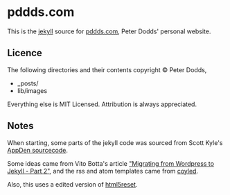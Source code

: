 pddds.com
=========

This is the [jekyll][] source for [pddds.com][], Peter Dodds' personal website.

Licence
-------

The following directories and their contents copyright &copy; Peter Dodds,

* \_posts/
* lib/images

Everything else is MIT Licensed. Attribution is always appreciated.

Notes
-----

When starting, some parts of the jekyll code was sourced from Scott Kyle's [AppDen sourcecode][appden].

Some ideas came from Vito Botta's article ["Migrating from Wordpress to Jekyll - Part 2"][vitobotta], and the rss and atom templates came from [coyled][].

Also, this uses a edited version of [html5reset][].

[jekyll]: http://jekyllrb.com
[pddds.com]: http://pddds.com
[appden]: http://github.com/appden/appden.github.com
[vitobotta]: http://vitobotta.com/how-to-migrate-from-wordpress-to-jekyll/ "Migrating from Wordpress to Jekyll - Part 2: **Everything** you need to know about Jekyll"
[coyled]: http://coyled.com/2010/07/05/jekyll-templates-for-atom-rss/ "coyled.com > Jekyll Templates for Atom, RSS"
[html5reset]: http://html5reset.org/ "HTML5 Reset"
